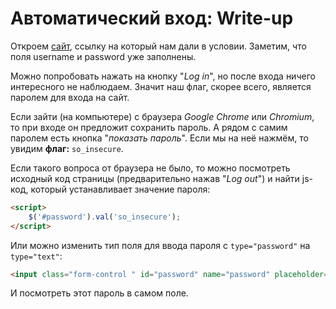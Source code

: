 # Автоматический вход: Write-up

Откроем [сайт](https://day6.upml.tech), ссылку на который нам дали в условии. 
Заметим, что поля username и password уже заполнены.

Можно попробовать нажать на кнопку "*Log in*", но после входа ничего интересного
не наблюдаем. Значит наш флаг, скорее всего, является паролем для входа на сайт.

Если зайти (на компьютере) с браузера *Google Chrome* или *Chromium*, то при
входе он предложит сохранить пароль. А рядом с самим паролем есть кнопка
"*показать пароль*". Если мы на неё нажмём, то увидим **флаг:** `so_insecure`.

Если такого вопроса от браузера не было, то можно посмотреть исходный код
страницы (предварительно нажав "*Log out*") и найти js-код, который
устанавливает значение пароля:

```html
<script>
    $('#password').val('so_insecure');
</script>
```

Или можно изменить тип поля для ввода пароля с `type="password"` на `type="text"`:
```html
<input class="form-control " id="password" name="password" placeholder="Enter password" required="" type="text" value="">
```
И посмотреть этот пароль в самом поле.

